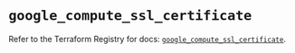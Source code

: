# `google_compute_ssl_certificate`

Refer to the Terraform Registry for docs: [`google_compute_ssl_certificate`](https://registry.terraform.io/providers/hashicorp/google/6.47.0/docs/resources/compute_ssl_certificate).
